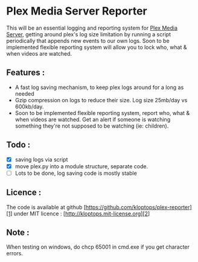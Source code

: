 Plex Media Server Reporter
==========================

This will be an essential logging and reporting system for
[Plex Media Server][0], getting around plex's log size limitation by running a
script periodically that appends new events to our own logs. Soon to be
implemented flexible reporting system will allow you to lock who, what & when
videos are watched.

## Features :

- A fast log saving mechanism, to keep plex logs around for a long as needed
- Gzip compression on logs to reduce their size. Log size 25mb/day vs 600kb/day.
- Soon to be implemented flexible reporting system, report who, what & when
  videos are watched. Get an alert if someone is watching something they're not
  supposed to be watching (ie: children).

## Todo :

- [x] saving logs via script
- [x] move plex.py into a module structure, separate code.
- [ ] Lots to be done, log saving code is mostly stable

## Licence :

The code is available at github [https://github.com/kloptops/plex-reporter][1]
under MIT licence : [http://kloptops.mit-license.org][2]

 [0]: http://www.plexapp.com/
 [1]: https://github.com/kloptops/plex-reporter
 [2]: http://kloptops.mit-license.org

## Note :

When testing on windows, do chcp 65001 in cmd.exe if you get character errors.
